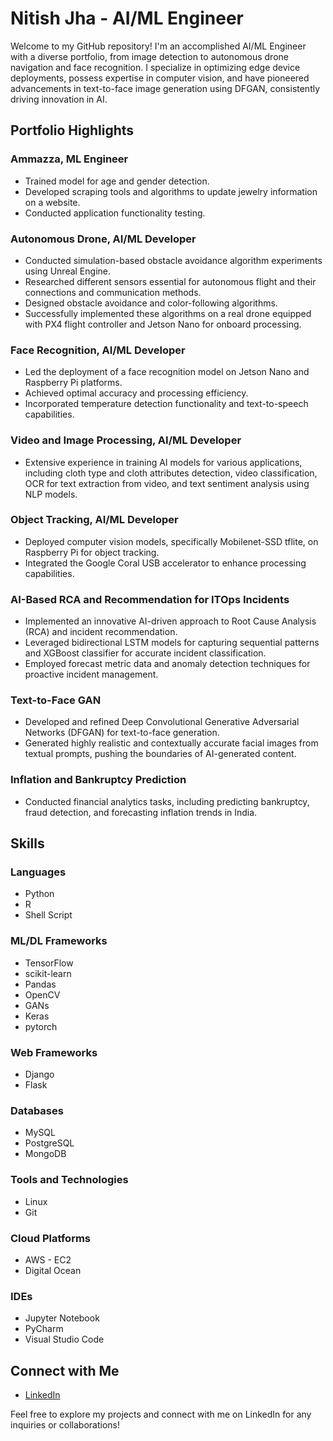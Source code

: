 # Nitish Jha - AI/ML Engineer

Welcome to my GitHub repository! I'm an accomplished AI/ML Engineer with a diverse portfolio, from image detection to autonomous drone navigation and face recognition. I specialize in optimizing edge device deployments, possess expertise in computer vision, and have pioneered advancements in text-to-face image generation using DFGAN, consistently driving innovation in AI.

## Portfolio Highlights

### Ammazza, ML Engineer
- Trained model for age and gender detection.
- Developed scraping tools and algorithms to update jewelry information on a website.
- Conducted application functionality testing.

### Autonomous Drone, AI/ML Developer
- Conducted simulation-based obstacle avoidance algorithm experiments using Unreal Engine.
- Researched different sensors essential for autonomous flight and their connections and communication methods.
- Designed obstacle avoidance and color-following algorithms.
- Successfully implemented these algorithms on a real drone equipped with PX4 flight controller and Jetson Nano for onboard processing.

### Face Recognition, AI/ML Developer
- Led the deployment of a face recognition model on Jetson Nano and Raspberry Pi platforms.
- Achieved optimal accuracy and processing efficiency.
- Incorporated temperature detection functionality and text-to-speech capabilities.

### Video and Image Processing, AI/ML Developer
- Extensive experience in training AI models for various applications, including cloth type and cloth attributes detection, video classification, OCR for text extraction from video, and text sentiment analysis using NLP models.

### Object Tracking, AI/ML Developer
- Deployed computer vision models, specifically Mobilenet-SSD tflite, on Raspberry Pi for object tracking.
- Integrated the Google Coral USB accelerator to enhance processing capabilities.

### AI-Based RCA and Recommendation for ITOps Incidents
- Implemented an innovative AI-driven approach to Root Cause Analysis (RCA) and incident recommendation.
- Leveraged bidirectional LSTM models for capturing sequential patterns and XGBoost classifier for accurate incident classification.
- Employed forecast metric data and anomaly detection techniques for proactive incident management.

### Text-to-Face GAN
- Developed and refined Deep Convolutional Generative Adversarial Networks (DFGAN) for text-to-face generation.
- Generated highly realistic and contextually accurate facial images from textual prompts, pushing the boundaries of AI-generated content.

### Inflation and Bankruptcy Prediction
- Conducted financial analytics tasks, including predicting bankruptcy, fraud detection, and forecasting inflation trends in India.

## Skills

### Languages
- Python
- R
- Shell Script

### ML/DL Frameworks
- TensorFlow
- scikit-learn
- Pandas
- OpenCV
- GANs
- Keras
- pytorch

### Web Frameworks
- Django
- Flask

### Databases
- MySQL
- PostgreSQL
- MongoDB

### Tools and Technologies
- Linux
- Git

### Cloud Platforms
- AWS - EC2
- Digital Ocean

### IDEs
- Jupyter Notebook
- PyCharm
- Visual Studio Code


## Connect with Me
- [LinkedIn](https://www.linkedin.com/in/nitish-jha-44b130170)

Feel free to explore my projects and connect with me on LinkedIn for any inquiries or collaborations!
